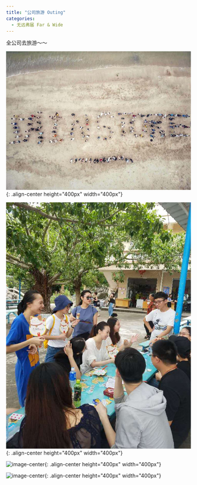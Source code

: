 ```yaml
---
title: "公司旅游 Outing"
categories:
  - 无远弗届 Far & Wide
---
```


全公司去旅游～～

![image-center](/assets/images/201808outing_1.jpeg){: .align-center height="400px" width="400px"}

![image-center](/assets/images/201808outing_2.jpg){: .align-center height="400px" width="400px"}

![image-center](http://jackie9.github.io/assets/images/201808outing_3.jpg){: .align-center height="400px" width="400px"}

![image-center](http://jackie9.github.io/assets/images/201808outing_4.jpeg){: .align-center height="400px" width="400px"}

